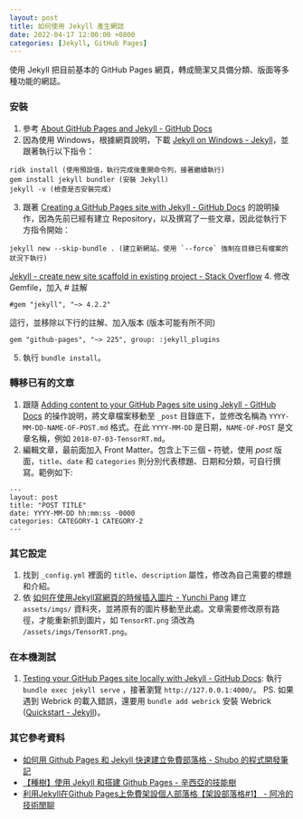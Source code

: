 ```yaml
---
layout: post
title: 如何使用 Jekyll 產生網誌
date: 2022-04-17 12:00:00 +0800
categories: [Jekyll, GitHub Pages]
---
```


使用 Jekyll 把目前基本的 GitHub Pages 網頁，轉成簡潔又具備分類、版面等多種功能的網誌。

### 安裝

1. 參考 [About GitHub Pages and Jekyll - GitHub Docs](https://docs.github.com/en/pages/setting-up-a-github-pages-site-with-jekyll/about-github-pages-and-jekyll)
2. 因為使用 Windows，根據網頁說明，下載 [Jekyll on Windows - Jekyll](https://jekyllrb.com/docs/installation/windows/)，並跟著執行以下指令：
```
ridk install (使用預設值，執行完成後重開命令列，接著繼續執行)
gem install jekyll bundler (安裝 Jekyll)
jekyll -v (檢查是否安裝完成)
```
3. 跟著 [Creating a GitHub Pages site with Jekyll - GitHub Docs](https://docs.github.com/en/pages/setting-up-a-github-pages-site-with-jekyll/creating-a-github-pages-site-with-jekyll) 的說明操作，因為先前已經有建立 Repository，以及撰寫了一些文章，因此從執行下方指令開始：
```
jekyll new --skip-bundle . (建立新網站，使用 `--force` 強制在目錄已有檔案的狀況下執行)
```
[Jekyll - create new site scaffold in existing project - Stack Overflow](https://stackoverflow.com/questions/31634304/jekyll-create-new-site-scaffold-in-existing-project)
4. 修改 Gemfile，加入 # 註解 
```
#gem "jekyll", "~> 4.2.2"
```
這行，並移除以下行的註解、加入版本 (版本可能有所不同)
```
gem "github-pages", "~> 225", group: :jekyll_plugins 
```
5. 執行 `bundle install`。

### 轉移已有的文章

1. 跟隨 [Adding content to your GitHub Pages site using Jekyll - GitHub Docs](https://docs.github.com/en/pages/setting-up-a-github-pages-site-with-jekyll/adding-content-to-your-github-pages-site-using-jekyll) 的操作說明，將文章檔案移動至 `_post` 目錄底下，並修改名稱為 `YYYY-MM-DD-NAME-OF-POST.md` 格式。在此 `YYYY-MM-DD` 是日期，`NAME-OF-POST` 是文章名稱，例如 `2018-07-03-TensorRT.md`。
2. 編輯文章，最前面加入 Front Matter。包含上下三個 **-** 符號，使用 *post* 版面，`title`、`date` 和 `categories` 則分別代表標題、日期和分類，可自行撰寫。範例如下:
```
---
layout: post
title: "POST TITLE"
date: YYYY-MM-DD hh:mm:ss -0000
categories: CATEGORY-1 CATEGORY-2
---
```

### 其它設定

1. 找到 `_config.yml` 裡面的 `title`、`description` 屬性，修改為自己需要的標題和介紹。
2. 依 [如何在使用Jekyll寫網頁的時候插入圖片 - Yunchi Pang](https://yunchipang.github.io/how-to-insert-images-in-posts.html) 建立 `assets/imgs/` 資料夾，並將原有的圖片移動至此處。文章需要修改原有路徑，才能重新抓到圖片，如 `TensorRT.png`  須改為 `/assets/imgs/TensorRT.png`。

### 在本機測試

1. [Testing your GitHub Pages site locally with Jekyll - GitHub Docs](https://docs.github.com/en/pages/setting-up-a-github-pages-site-with-jekyll/testing-your-github-pages-site-locally-with-jekyll): 執行 `bundle exec jekyll serve` ，接著瀏覽 `http://127.0.0.1:4000/`。
PS. 如果遇到 Webrick 的載入錯誤，還要用 `bundle add webrick` 安裝 Webrick ([Quickstart - Jekyll](https://jekyllrb.com/docs/))。

### 其它參考資料

- [如何用 Github Pages 和 Jekyll 快速建立免費部落格 - Shubo 的程式開發筆記](https://shubo.io/jekyll-github-page-blog/)
- [【種樹】使用 Jekyll 和搭建 Github Pages - 辛西亞的技能樹](https://cynthiachuang.github.io/Setting-Up-a-GitHub-Pages-Site-with-Jekyll/)
- [利用Jekyll在Github Pages上免費架設個人部落格【架設部落格#1】 - 阿冷的技術閒聊](https://arlenfuture.github.io/blog/2021/05/18/create-blog-with-jekyll-in-github-pages/)